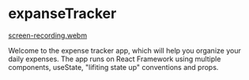 # expanseTracker

[screen-recording.webm](https://user-images.githubusercontent.com/89196594/236249894-a2ab533c-1026-48be-963a-526c4e0d84c1.webm)

Welcome to the expense tracker app, which will help you organize your daily expenses.
The app runs on React Framework using multiple components, useState, "lifiting state up" conventions and props.
